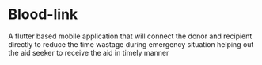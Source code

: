 # Blood-link
A flutter based mobile application that will connect the donor and recipient directly to reduce the time wastage during emergency situation helping out the aid seeker to receive the aid in timely manner
